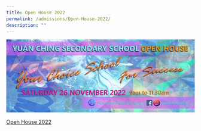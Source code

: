 ```yaml
---
title: Open House 2022
permalink: /admissions/Open-House-2022/
description: ""
---
```

![2022](/images/openhouse2022.jpg)

[Open House 2022](https://yuanchingopenhouse.wixsite.com/ycoh)